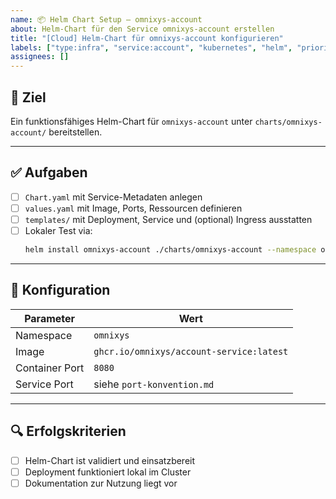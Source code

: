 ```yaml
---
name: 📦 Helm Chart Setup – omnixys-account
about: Helm-Chart für den Service omnixys-account erstellen
title: "[Cloud] Helm-Chart für omnixys-account konfigurieren"
labels: ["type:infra", "service:account", "kubernetes", "helm", "priority:high"]
assignees: []
---
```


## 🎯 Ziel

Ein funktionsfähiges Helm-Chart für `omnixys-account` unter `charts/omnixys-account/` bereitstellen.

---

## ✅ Aufgaben

- [ ] `Chart.yaml` mit Service-Metadaten anlegen
- [ ] `values.yaml` mit Image, Ports, Ressourcen definieren
- [ ] `templates/` mit Deployment, Service und (optional) Ingress ausstatten
- [ ] Lokaler Test via:
  ```bash
  helm install omnixys-account ./charts/omnixys-account --namespace omnixys
  ```

---

## 🔧 Konfiguration

| Parameter       | Wert                                            |
|----------------|--------------------------------------------------|
| Namespace       | `omnixys`                                       |
| Image           | `ghcr.io/omnixys/account-service:latest`     |
| Container Port  | `8080`                                          |
| Service Port    | siehe `port-konvention.md`                      |

---

## 🔍 Erfolgskriterien

- [ ] Helm-Chart ist validiert und einsatzbereit
- [ ] Deployment funktioniert lokal im Cluster
- [ ] Dokumentation zur Nutzung liegt vor
